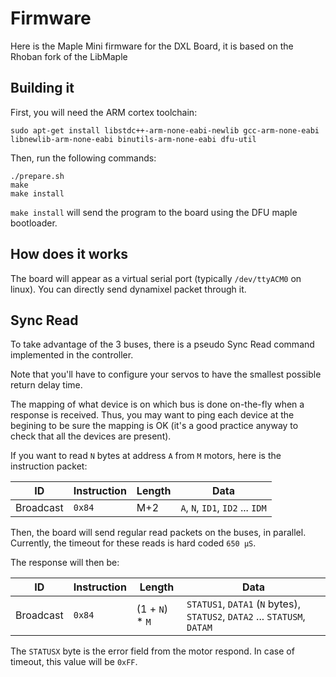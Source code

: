# Firmware

Here is the Maple Mini firmware for the DXL Board, it is based on the
Rhoban fork of the LibMaple

## Building it

First, you will need the ARM cortex toolchain:

```
sudo apt-get install libstdc++-arm-none-eabi-newlib gcc-arm-none-eabi libnewlib-arm-none-eabi binutils-arm-none-eabi dfu-util
```

Then, run the following commands:

```
./prepare.sh
make
make install
```

`make install` will send the program to the board using the DFU maple bootloader.

## How does it works

The board will appear as a virtual serial port (typically `/dev/ttyACM0` on linux).
You can directly send dynamixel packet through it.

## Sync Read

To take advantage of the 3 buses, there is a pseudo Sync Read command implemented
in the controller.

Note that you'll have to configure your servos to have the smallest possible 
return delay time.

The mapping of what device is on which bus is done on-the-fly when a response
is received. Thus, you may want to ping each device at the begining to be sure
the mapping is OK (it's a good practice anyway to check that all the devices are
present).

If you want to read `N` bytes at address `A` from `M` motors, here is the instruction
packet:

ID             | Instruction | Length | Data
---------------|-------------|--------|---------------------------------
Broadcast      | `0x84`      | M+2    | `A`, `N`, `ID1`, `ID2` ... `IDM`

Then, the board will send regular read packets on the buses, in parallel. Currently,
the timeout for these reads is hard coded `650 µS`.

The response will then be:

ID             | Instruction | Length | Data
---------------|-------------|--------|---------------------------------
Broadcast      | `0x84`      | (1 + `N`) * `M`    | `STATUS1`, `DATA1` (`N` bytes), `STATUS2`, `DATA2` ... `STATUSM`, `DATAM`

The `STATUSX` byte is the error field from the motor respond. In case of timeout, this
value will be `0xFF`.


